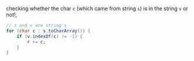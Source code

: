 checking whether the char `c` (which came from string `s`) is in the string `v` or not!,
```java
// s and v are string's 
for (char c : s.toCharArray()) {
    if (v.indexOf(c) != -1) {
        r += c;
    }
}
```